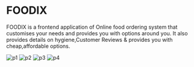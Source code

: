 # FOODIX
FOODIX is a frontend application of Online food ordering system that customises your needs and provides you with options around you.
It also provides details on hygiene,Customer Reviews & provides you with cheap,affordable options.

![p1](https://github.com/maity563/FOODIX/assets/105879104/557de56d-bdbd-4bb6-8c2c-23d079cd01a8)
![p2](https://github.com/maity563/FOODIX/assets/105879104/b3d93a59-217a-4b6f-8db7-1e737338cb85)
![p3](https://github.com/maity563/FOODIX/assets/105879104/463f1471-885a-4089-a40b-b1ded729f233)
![p4](https://github.com/maity563/FOODIX/assets/105879104/d01a962d-3ec4-4a07-947c-6d7ab564fdc1)




